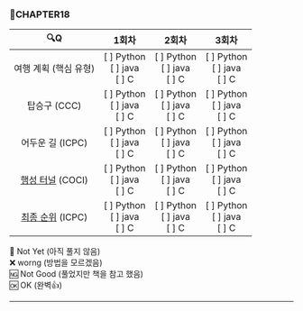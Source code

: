 ### :page_with_curl:CHAPTER18

|                                :mag:Q                                |               1회차               |               2회차               |               3회차               |
| :------------------------------------------------------------------: | :-------------------------------: | :-------------------------------: | :-------------------------------: |
|                        여행 계획 (핵심 유형)                         | [ ] Python<br/>[ ] java<br/>[ ] C | [ ] Python<br/>[ ] java<br/>[ ] C | [ ] Python<br/>[ ] java<br/>[ ] C |
|                             탑승구 (CCC)                             | [ ] Python<br/>[ ] java<br/>[ ] C | [ ] Python<br/>[ ] java<br/>[ ] C | [ ] Python<br/>[ ] java<br/>[ ] C |
|                           어두운 길 (ICPC)                           | [ ] Python<br/>[ ] java<br/>[ ] C | [ ] Python<br/>[ ] java<br/>[ ] C | [ ] Python<br/>[ ] java<br/>[ ] C |
| [행성 터널](https://www.acmicpc.net/problem/2887 "백준 링크") (COCI) | [ ] Python<br/>[ ] java<br/>[ ] C | [ ] Python<br/>[ ] java<br/>[ ] C | [ ] Python<br/>[ ] java<br/>[ ] C |
| [최종 순위](https://www.acmicpc.net/problem/3665 "백준 링크") (ICPC) | [ ] Python<br/>[ ] java<br/>[ ] C | [ ] Python<br/>[ ] java<br/>[ ] C | [ ] Python<br/>[ ] java<br/>[ ] C |

:black_square_button: Not Yet (아직 풀지 않음)<br/>
:x: worng (방법을 모르겠음)<br/>
:ng: Not Good (풀었지만 책을 참고 했음)<br/>
:ok: OK (완벽:+1:)<br/>

---
